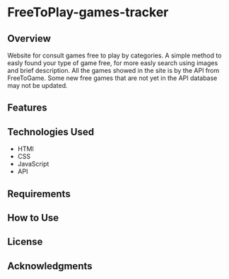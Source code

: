 # FreeToPlay-games-tracker
## Overview
Website for consult games free to play by categories. A simple method to easly found your type of game free, for more easly search using images and brief description. All the games showed in the site is by the API from FreeToGame. Some new free games that are not yet in the API database may not be updated.

## Features

## Technologies Used
- HTMl
- CSS
- JavaScript
- API

## Requirements

## How to Use

## License

## Acknowledgments
